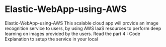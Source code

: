 # Elastic-WebApp-using-AWS
Elastic-WebApp-using-AWS 
This scalable cloud app will provide an image recognition service to users, by using AWS IaaS resources to perform deep learning on images provided by the users. Read the part 4 : Code Explanation to setup the service in your local
